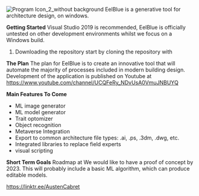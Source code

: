 ![Program Icon_2_without background](https://user-images.githubusercontent.com/85384584/129927770-c435b297-b794-4f83-9c1b-3c667d378583.png)
EelBlue is a generative tool for architecture design, on windows. 

__Getting Started__
Visual Studio 2019 is recommended, EelBlue is officially untested on other development environments whilst we focus on a Windows build.
1. Downloading the repository
start by cloning the repository with 

__The Plan__
The plan for EelBlue is to create an innovative tool that will automate the majority of processes included in modern building design. Development of the application is published on Youtube at https://www.youtube.com/channel/UCQFeRy_NDvUsA0VmuJNBUYQ

__Main Features To Come__
* ML image generator
* ML model generator
* Trait optomizer
* Object recognition
* Metaverse Integration
* Export to common architecture file types: .ai, .ps, .3dm, .dwg, etc.
* Integrated libraries to replace field experts
* visual scripting

__Short Term Goals__
Roadmap at 
We would like to have a proof of concept by 2023. This will probably include a basic ML algorithm, which can produce editable models.

<https://linktr.ee/AustenCabret>
